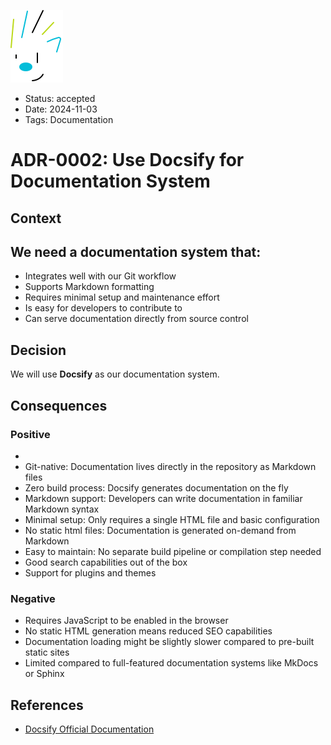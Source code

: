 ![SPIKE](../assets/spike-banner.png)

- Status: accepted
- Date: 2024-11-03
- Tags: Documentation

# ADR-0002: Use Docsify for Documentation System

## Context

We need a documentation system that:
- 
- Integrates well with our Git workflow
- Supports Markdown formatting
- Requires minimal setup and maintenance effort
- Is easy for developers to contribute to
- Can serve documentation directly from source control

## Decision

We will use **Docsify** as our documentation system.

## Consequences

### Positive
- 
- Git-native: Documentation lives directly in the repository as Markdown files
- Zero build process: Docsify generates documentation on the fly
- Markdown support: Developers can write documentation in familiar Markdown syntax
- Minimal setup: Only requires a single HTML file and basic configuration
- No static html files: Documentation is generated on-demand from Markdown
- Easy to maintain: No separate build pipeline or compilation step needed
- Good search capabilities out of the box
- Support for plugins and themes

### Negative

- Requires JavaScript to be enabled in the browser
- No static HTML generation means reduced SEO capabilities
- Documentation loading might be slightly slower compared to pre-built static sites
- Limited compared to full-featured documentation systems like MkDocs or Sphinx

## References

- [Docsify Official Documentation](https://docsify.js.org/)
